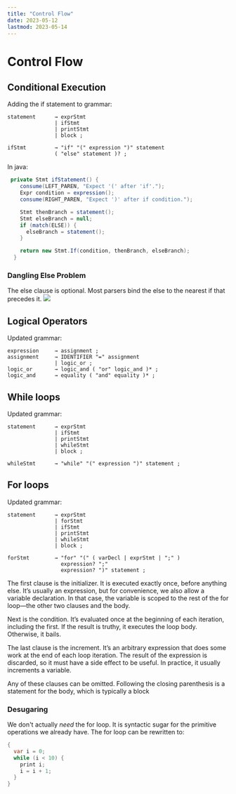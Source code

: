 ```yaml
---
title: "Control Flow"
date: 2023-05-12
lastmod: 2023-05-14
---
```

# Control Flow
## Conditional Execution
Adding the if statement to grammar:
```
statement      → exprStmt
               | ifStmt
               | printStmt
               | block ;

ifStmt         → "if" "(" expression ")" statement
               ( "else" statement )? ;
```
In java:
```java
 private Stmt ifStatement() {
    consume(LEFT_PAREN, "Expect '(' after 'if'.");
    Expr condition = expression();
    consume(RIGHT_PAREN, "Expect ')' after if condition."); 

    Stmt thenBranch = statement();
    Stmt elseBranch = null;
    if (match(ELSE)) {
      elseBranch = statement();
    }

    return new Stmt.If(condition, thenBranch, elseBranch);
  }
```
### Dangling Else Problem
The else clause is optional. Most parsers bind the else to the nearest if that precedes it.
![](https://i.imgur.com/tMHaVXZ.png)
## Logical Operators
Updated grammar:
```
expression     → assignment ;
assignment     → IDENTIFIER "=" assignment
               | logic_or ;
logic_or       → logic_and ( "or" logic_and )* ;
logic_and      → equality ( "and" equality )* ;
```
## While loops
Updated grammar:
```
statement      → exprStmt
               | ifStmt
               | printStmt
               | whileStmt
               | block ;

whileStmt      → "while" "(" expression ")" statement ;
```
## For loops
Updated grammar:
```
statement      → exprStmt
               | forStmt
               | ifStmt
               | printStmt
               | whileStmt
               | block ;

forStmt        → "for" "(" ( varDecl | exprStmt | ";" )
                 expression? ";"
                 expression? ")" statement ;
```
The first clause is the initializer. It is executed exactly once, before anything else. It’s usually an expression, but for convenience, we also allow a variable declaration. In that case, the variable is scoped to the rest of the for loop—the other two clauses and the body.

Next is the condition. It’s evaluated once at the beginning of each iteration, including the first. If the result is truthy, it executes the loop body. Otherwise, it bails.

The last clause is the increment. It’s an arbitrary expression that does some work at the end of each loop iteration. The result of the expression is discarded, so it must have a side effect to be useful. In practice, it usually increments a variable.

Any of these clauses can be omitted. Following the closing parenthesis is a statement for the body, which is typically a block
### Desugaring
We don't actually *need* the for loop. It is syntactic sugar for the primitive operations we already have. The for loop can be rewritten to:
```java
{
  var i = 0;
  while (i < 10) {
    print i;
    i = i + 1;
  }
}
```
